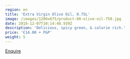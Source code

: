 ```yaml
---
region: en
title: 'Extra Virgin Olive Oil, 0.75L'
image: /images/1200x675/product-00-olive-oil-750.jpg
date: 2018-12-07T10:14:48.939Z
description: 'Delicious, spicy green, & calorie rich.'
price: '€14.00 + P&P'
weight: 5
---
```


[Enquire](mailto:francesca.tomassini@gmail.com?subject=Extra%20Virgin%20Olive%20Oil,%200.75L%20enquiry.&body=Please%20tell%20me%20how%20much%20it%20is%20to%20post%20to%20my%20address%3A%0D%0A%0D%0A%0D%0APostcode%3A%0D%0A%0D%0A%0D%0A%0D%0A%20Thank%20you%0D%0A%0D%0A%0D%0A%0D%0A)
